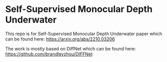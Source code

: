 # Self-Supervised Monocular Depth Underwater
This repo is for Self-Supervised Monocular Depth Underwater paper which can be found here:
https://arxiv.org/abs/2210.03206

The work is mostly based on DiffNet which can be found here:
https://github.com/brandleyzhou/DIFFNet
